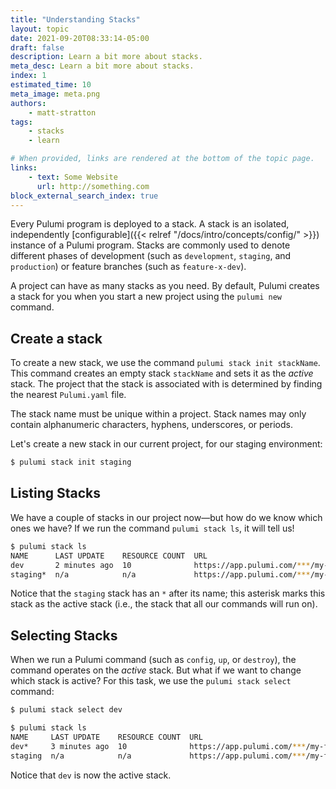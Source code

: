 ```yaml
---
title: "Understanding Stacks"
layout: topic
date: 2021-09-20T08:33:14-05:00
draft: false
description: Learn a bit more about stacks.
meta_desc: Learn a bit more about stacks.
index: 1
estimated_time: 10
meta_image: meta.png
authors:
    - matt-stratton
tags:
    - stacks
    - learn

# When provided, links are rendered at the bottom of the topic page.
links:
    - text: Some Website
      url: http://something.com
block_external_search_index: true
---
```


Every Pulumi program is deployed to a stack. A stack is an isolated,
independently [configurable]({{< relref "/docs/intro/concepts/config/" >}})
instance of a Pulumi program. Stacks are commonly used to denote different
phases of development (such as `development`, `staging`, and `production`) or
feature branches (such as `feature-x-dev`).

A project can have as many stacks as you need. By default, Pulumi creates a
stack for you when you start a new project using the `pulumi new` command.
## Create a stack

To create a new stack, we use the command `pulumi stack init stackName`. This
command creates an empty stack `stackName` and sets it as the _active_ stack.
The project that the stack is associated with is determined by finding the
nearest `Pulumi.yaml` file.

The stack name must be unique within a project. Stack names may only contain
alphanumeric characters, hyphens, underscores, or periods.

Let's create a new stack in our current project, for our staging environment:


```bash
$ pulumi stack init staging
```

## Listing Stacks
We have a couple of stacks in our project now&mdash;but how do we know which
ones we have? If we run the command `pulumi stack ls`, it will tell us!

```bash
$ pulumi stack ls
NAME      LAST UPDATE    RESOURCE COUNT  URL
dev       2 minutes ago  10              https://app.pulumi.com/***/my-first-app/dev
staging*  n/a            n/a             https://app.pulumi.com/***/my-first-app/staging

```
Notice that the `staging` stack has an `*` after its name; this asterisk marks
this stack as the active stack (i.e., the stack that all our commands will run
on).

## Selecting Stacks

When we run a Pulumi command (such as `config`, `up`, or `destroy`), the command
operates on the *active* stack. But what if we want to change which stack is
active? For this task, we use the `pulumi stack select` command:

```bash
$ pulumi stack select dev

$ pulumi stack ls
NAME     LAST UPDATE    RESOURCE COUNT  URL
dev*     3 minutes ago  10              https://app.pulumi.com/***/my-first-app/dev
staging  n/a            n/a             https://app.pulumi.com/***/my-first-app/staging

```

Notice that `dev` is now the active stack.